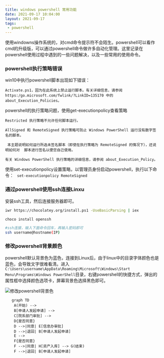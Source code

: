 ```yaml
---
title: windows powershell 常用功能
date: 2021-09-17 10:04:00
layout: 2021-09-17
tags: 
 - powershell
---
```


使用windowns操作系统的，对cmd命令提示符不会陌生。powershell可以看作cmd的升级版，可以通过powershell命令做许多自动化管理。这里记录在powershell使用过程中遇到的一些问题解决，以及一些常用的使用命令。

<!--more-->

### powershell执行策略错误
win10中执行powershell脚本出现如下错误：
```
Activate.ps1，因为在此系统上禁止运行脚本。有关详细信息，请参阅 https:/go.microsoft.com/fwlink/?LinkID=135170 中的 about_Execution_Policies。
```
powershell的执行策略问题，使用get-executionpolicy查看策略

```
Restricted 执行策略不允许任何脚本运行。  

AllSigned 和 RemoteSigned 执行策略可防止 Windows PowerShell 运行没有数字签名的脚本。

 本主题说明如何运行所选未签名脚本（即使在执行策略为 RemoteSigned 的情况下），还说明如何对  脚本进行签名以便您自己使用。

有关 Windows PowerShell 执行策略的详细信息，请参阅 about_Execution_Policy。
```
使用set-executionpolicy设置策略，以管理员身份启动powershell，执行以下命令： ``` set-executionpolicy RemoteSigned```


### 通过powershell使用ssh连接Linxu

安装ssh工具，然后连接服务器即可。
``` bash
iwr https://chocolatey.org/install.ps1 -UseBasicParsing | iex

choco install openssh

#ssh连接，输入下面命令回车，再输入密码即可
ssh username@hostname(IP)
```

### 修改powershell背景颜色
powershell默认背景色为蓝色，连接到Linux后，由于linux中的目录字体颜色也是蓝色，会导致文字很难看清。进入```C:\Users\username\AppData\Roaming\Microsoft\Windows\Start Menu\Programs\Windows PowerShell```目录，右键powershell的快捷方式，弹出的属性框中选择颜色选项卡，屏幕背景色选择黑色即可。

![修改powershell背景色](https://gitee.com/gxwang/blogimages/blob/master/20210916/backgroundcolor.png)



```mermaid
   graph TD
    A(开始) -->
    B[申请人发起申请] -->
    C[院系部门审批] -->
    D{是否同意}
    D -->|同意| E[信息办审批]
    D -->|退回| B[申请人发起申请]
    E -->
    F{是否同意}
    F -->|同意| H[资产入库] --> G(结束)
    F -->|退回| B[申请人发起申请]
```